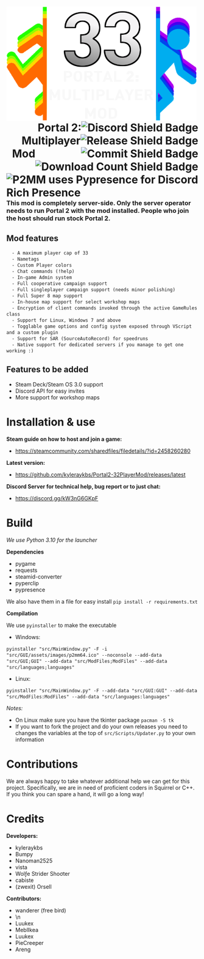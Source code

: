 <h1>
  <img src="Images/p2mmbanner_logo.png" alt="p2mmbanner_logo" width="500" height="300" align="left">
  <a href="https://discord.gg/nXRygGNxyK">
    <img src="https://img.shields.io/discord/839651379034193920?color=blue&label=Discord%20Users&style=for-the-badge&logo=discord&logoWidth=20" alt="Discord Shield Badge" align="right">
  </a>
  <br>
  <a href="https://github.com/kyleraykbs/Portal2-32PlayerMod/releases/latest">
    <img src="https://img.shields.io/github/release-date/kyleraykbs/Portal2-32PlayerMod?color=red&label=Latest%20Release&style=for-the-badge" alt="Release Shield Badge" align="right">
  </a>
  <br>
  <a href="https://github.com/kyleraykbs/Portal2-32PlayerMod/commits/main">
    <img src="https://img.shields.io/github/last-commit/kyleraykbs/Portal2-32PlayerMod?label=Last%20Commit&style=for-the-badge" alt="Commit Shield Badge" align="right">
  </a>
  <br>
    <a href="https://github.com/kyleraykbs/Portal2-32PlayerMod/releases/latest"><img src="https://img.shields.io/github/downloads/kyleraykbs/Portal2-32PlayerMod/total?style=for-the-badge" alt="Download Count Shield Badge" align="right">
  </a>
  <br>
  <a href="https://github.com/qwertyquerty/pypresence">
    <img src="https://img.shields.io/badge/using-pypresence-00bb88.svg?style=for-the-badge&logo=discord&logoWidth=20" alt="P2MM uses Pypresence for Discord Rich Presence" align="right">
  </a>
  <br>
  <br>
  <p align="right">Portal 2: Multiplayer Mod</p>
</h1>

### This mod is completely server-side. Only the server operator needs to run Portal 2 with the mod installed. People who join the host should run stock Portal 2.
## Mod features
```
  - A maximum player cap of 33
  - Nametags
  - Custom Player colors
  - Chat commands (!help)
  - In-game Admin system
  - Full cooperative campaign support
  - Full singleplayer campaign support (needs minor polishing)
  - Full Super 8 map support
  - In-house map support for select workshop maps
  - Encryption of client commands invoked through the active GameRules class
  - Support for Linux, Windows 7 and above
  - Togglable game options and config system exposed through VScript and a custom plugin
  - Support for SAR (SourceAutoRecord) for speedruns
  - Native support for dedicated servers if you manage to get one working :)
```

## Features to be added
- Steam Deck/Steam OS 3.0 support
- Discord API for easy invites
- More support for workshop maps

# Installation & use

**Steam guide on how to host and join a game:**
- https://steamcommunity.com/sharedfiles/filedetails/?id=2458260280

**Latest version:**
- https://github.com/kyleraykbs/Portal2-32PlayerMod/releases/latest

**Discord Server for technical help, bug report or to just chat:**
- https://discord.gg/kW3nG6GKpF


# Build

*We use Python 3.10 for the launcher*

**Dependencies**
- pygame
- requests
- steamid-converter
- pyperclip
- pypresence

We also have them in a file for easy install `pip install -r requirements.txt`

**Compilation**

We use `pyinstaller` to make the executable
- Windows:

```
pyinstaller "src/MainWindow.py" -F -i "src/GUI/assets/images/p2mm64.ico" --noconsole --add-data "src/GUI;GUI" --add-data "src/ModFiles;ModFiles" --add-data "src/languages;languages"
```

- Linux:

```
pyinstaller "src/MainWindow.py" -F --add-data "src/GUI:GUI" --add-data "src/ModFiles:ModFiles" --add-data "src/languages:languages"
```

*Notes:*  
- On Linux make sure you have the tkinter package `pacman -S tk`
- If you want to fork the project and do your own releases you need to changes the variables at the top of `src/Scripts/Updater.py` to your own information


# Contributions

We are always happy to take whatever additional help we can get for this project. Specifically, we are in need of proficient coders in Squirrel or C++. If you think you can spare a hand, it will go a long way!

# Credits

**Developers:**
- kyleraykbs
- Bumpy
- Nanoman2525
- vista
- Wolƒe Strider Shoσter
- cabiste
- (zwexit) Orsell

**Contributors:**
- wanderer (free bird)
- \n
- Luukex
- MeblIkea
- Luukex
- PieCreeper
- Areng